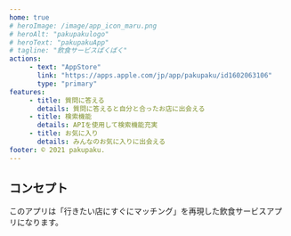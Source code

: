 ```yaml
---
home: true
# heroImage: /image/app_icon_maru.png
# heroAlt: "pakupakulogo"
# heroText: "pakupakuApp"
# tagline: "飲食サービスぱくぱく"
actions:
     - text: "AppStore"
       link: "https://apps.apple.com/jp/app/pakupaku/id1602063106"
       type: "primary"
features:
     - title: 質問に答える
       details: 質問に答えると自分と合ったお店に出会える
     - title: 検索機能
       details: APIを使用して検索機能充実
     - title: お気に入り
       details: みんなのお気に入りに出会える
footer: © 2021 pakupaku.
---
```


## コンセプト
このアプリは「行きたい店にすぐにマッチング」を再現した飲食サービスアプリになります。

